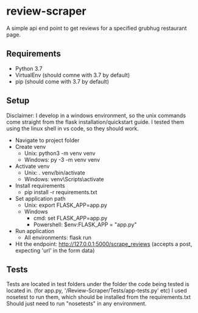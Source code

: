 # review-scraper
A simple api end point to get reviews for a specified grubhug restaurant page.

## Requirements
+ Python 3.7
+ VirtualEnv (should comne with 3.7 by default)
+ pip (should come with 3.7 by default)

## Setup
Disclaimer: I develop in a windows environment, so the unix commands come straight from the flask installation/quickstart guide. I tested them using the linux shell in vs code, so they should work.

+ Navigate to project folder
+ Create venv
  + Unix: python3 -m venv venv
  + Windows: py -3 -m venv venv
+ Activate venv
  + Unix: . venv/bin/activate
  + Windows: venv\Scripts\activate
+ Install requirements
  + pip install -r requirements.txt
+ Set application path
  + Unix: export FLASK_APP=app.py
  + Windows
    + cmd: set FLASK_APP=app.py
    + Powershell: $env:FLASK_APP = "app.py"
+ Run application
  + All environments: flask run
+ Hit the endpoint: http://127.0.0.1:5000/scrape_reviews (accepts a post, expecting 'url' in the form data)

## Tests
Tests are located in test folders under the folder the code being tested is located in. (for app.py, '/Review-Scraper/Tests/app-tests.py' etc)
I used nosetest to run them, which should be installed from the requirements.txt
Should just need to run "nosetests" in any environment.